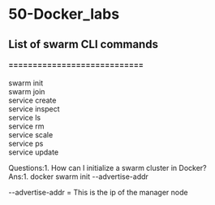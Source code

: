 # 50-Docker_labs

## List of swarm CLI commands
#### ============================
swarm init \
swarm join \
service create \
service inspect  \
service ls \
service rm \
service scale \
service ps \
service update 

Questions:1. How can I initialize a swarm cluster in Docker? \
Ans:1. docker swarm init --advertise-addr <ip-address-of-manager-node>
  
--advertise-addr = This is the ip of the manager node 

